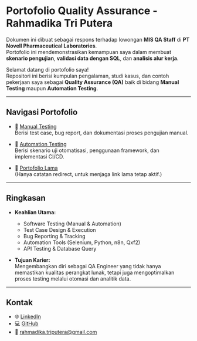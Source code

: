 # Portofolio Quality Assurance - Rahmadika Tri Putera
Dokumen ini dibuat sebagai respons terhadap lowongan **MIS QA Staff** di **PT Novell Pharmaceutical Laboratories**.  
Portofolio ini mendemonstrasikan kemampuan saya dalam membuat **skenario pengujian**, **validasi data dengan SQL**, dan **analisis alur kerja**.

Selamat datang di portofolio saya!  
Repositori ini berisi kumpulan pengalaman, studi kasus, dan contoh pekerjaan saya sebagai **Quality Assurance (QA)** baik di bidang **Manual Testing** maupun **Automation Testing**.  

---

##  Navigasi Portofolio

- 📑 [Manual Testing](./Manual%20Testing.md)  
  Berisi test case, bug report, dan dokumentasi proses pengujian manual.  

- 🤖 [Automation Testing](./Automation%20Testing.md)  
  Berisi skenario uji otomatisasi, penggunaan framework, dan implementasi CI/CD.  

- 📝 [Portofolio Lama](./Portofolio%20Rahmadika)  
  (Hanya catatan redirect, untuk menjaga link lama tetap aktif.)   

---

## Ringkasan

- **Keahlian Utama:**  
  - Software Testing (Manual & Automation)  
  - Test Case Design & Execution  
  - Bug Reporting & Tracking  
  - Automation Tools (Selenium, Python, n8n, Qxf2)  
  - API Testing & Database Query  

- **Tujuan Karier:**  
  Mengembangkan diri sebagai QA Engineer yang tidak hanya memastikan kualitas perangkat lunak, tetapi juga mengoptimalkan proses testing melalui otomasi dan analitik data.  

---

## Kontak

- 🌐 [LinkedIn](https://www.linkedin.com/in/rahmadikaaa)  
- 💻 [GitHub](https://github.com/rahmadikaaa)  
- 📧 rahmadika.triputera@gmail.com  
